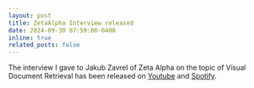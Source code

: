 ```yaml
---
layout: post
title: ZetaAlpha Interview released
date: 2024-09-30 07:59:00-0400
inline: true
related_posts: false
---
```


The interview I gave to Jakub Zavrel of Zeta Alpha on the topic of Visual Document Retrieval has been released on [Youtube](https://www.youtube.com/watch?v=5zbwT4j_9KY) and
[Spotify](https://podcasters.spotify.com/pod/show/neural-search-talks/episodes/ColPali-Document-Retrieval-with-Vision-Language-Models-only-with-Manuel-Faysse-e2otd3v/a-abi40qr).